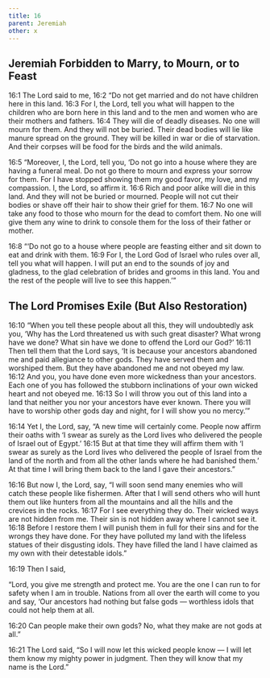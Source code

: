 ```yaml
---
title: 16
parent: Jeremiah
other: x
---
```



## Jeremiah Forbidden to Marry, to Mourn, or to Feast

<a name="16:1">16:1</a> The Lord said to me, <a name="16:2">16:2</a> “Do not get married and do not have children here in this land. <a name="16:3">16:3</a> For I, the Lord, tell you what will happen to the children who are born here in this land and to the men and women who are their mothers and fathers. <a name="16:4">16:4</a> They will die of deadly diseases. No one will mourn for them. And they will not be buried. Their dead bodies will lie like manure spread on the ground. They will be killed in war or die of starvation. And their corpses will be food for the birds and the wild animals.

<a name="16:5">16:5</a> “Moreover, I, the Lord, tell you, ‘Do not go into a house where they are having a funeral meal. Do not go there to mourn and express your sorrow for them. For I have stopped showing them my good favor, my love, and my compassion. I, the Lord, so affirm it. <a name="16:6">16:6</a> Rich and poor alike will die in this land. And they will not be buried or mourned. People will not cut their bodies or shave off their hair to show their grief for them. <a name="16:7">16:7</a> No one will take any food to those who mourn for the dead to comfort them. No one will give them any wine to drink to console them for the loss of their father or mother.

<a name="16:8">16:8</a> “‘Do not go to a house where people are feasting either and sit down to eat and drink with them. <a name="16:9">16:9</a> For I, the Lord God of Israel who rules over all, tell you what will happen. I will put an end to the sounds of joy and gladness, to the glad celebration of brides and grooms in this land. You and the rest of the people will live to see this happen.’”

## The Lord Promises Exile (But Also Restoration)

<a name="16:10">16:10</a> “When you tell these people about all this, they will undoubtedly ask you, ‘Why has the Lord threatened us with such great disaster? What wrong have we done? What sin have we done to offend the Lord our God?’ <a name="16:11">16:11</a> Then tell them that the Lord says, ‘It is because your ancestors abandoned me and paid allegiance to other gods. They have served them and worshiped them. But they have abandoned me and not obeyed my law. <a name="16:12">16:12</a> And you, you have done even more wickedness than your ancestors. Each one of you has followed the stubborn inclinations of your own wicked heart and not obeyed me. <a name="16:13">16:13</a> So I will throw you out of this land into a land that neither you nor your ancestors have ever known. There you will have to worship other gods day and night, for I will show you no mercy.’”

<a name="16:14">16:14</a> Yet I, the Lord, say, “A new time will certainly come. People now affirm their oaths with ‘I swear as surely as the Lord lives who delivered the people of Israel out of Egypt.’ <a name="16:15">16:15</a> But at that time they will affirm them with ‘I swear as surely as the Lord lives who delivered the people of Israel from the land of the north and from all the other lands where he had banished them.’ At that time I will bring them back to the land I gave their ancestors.”

<a name="16:16">16:16</a> But now I, the Lord, say, “I will soon send many enemies who will catch these people like fishermen. After that I will send others who will hunt them out like hunters from all the mountains and all the hills and the crevices in the rocks. <a name="16:17">16:17</a> For I see everything they do. Their wicked ways are not hidden from me. Their sin is not hidden away where I cannot see it. <a name="16:18">16:18</a> Before I restore them I will punish them in full for their sins and for the wrongs they have done. For they have polluted my land with the lifeless statues of their disgusting idols. They have filled the land I have claimed as my own with their detestable idols.”

<a name="16:19">16:19</a> Then I said,

“Lord, you give me strength and protect me.
You are the one I can run to for safety when I am in trouble.
Nations from all over the earth
will come to you and say,
‘Our ancestors had nothing but false gods — 
worthless idols that could not help them at all.

<a name="16:20">16:20</a> Can people make their own gods?
No, what they make are not gods at all.”

<a name="16:21">16:21</a> The Lord said,
“So I will now let this wicked people know — 
I will let them know my mighty power in judgment.
Then they will know that my name is the Lord.”